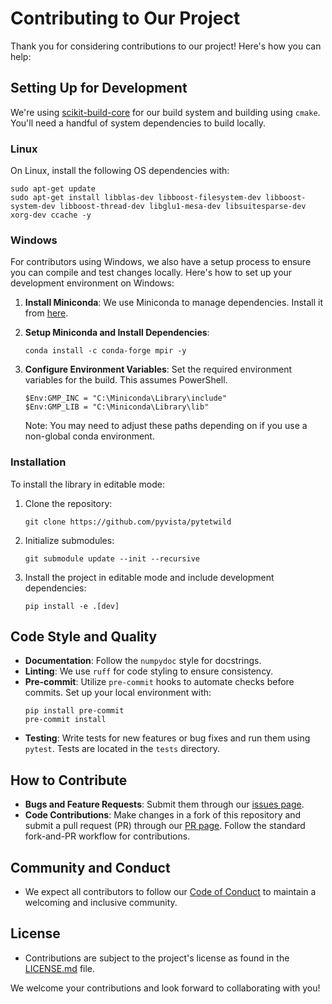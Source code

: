 # Contributing to Our Project

Thank you for considering contributions to our project! Here's how you can help:

## Setting Up for Development

We're using [scikit-build-core](https://github.com/scikit-build/scikit-build-core) for our build system and building using ``cmake``. You'll need a handful of system dependencies to build locally.


### Linux
On Linux, install the following OS dependencies with:

```
sudo apt-get update
sudo apt-get install libblas-dev libboost-filesystem-dev libboost-system-dev libboost-thread-dev libglu1-mesa-dev libsuitesparse-dev xorg-dev ccache -y
```

### Windows

For contributors using Windows, we also have a setup process to ensure you can compile and test changes locally. Here's how to set up your development environment on Windows:

1. **Install Miniconda**: We use Miniconda to manage dependencies. Install it from [here](https://docs.anaconda.com/free/miniconda/index.html).

2. **Setup Miniconda and Install Dependencies**:
   ```
   conda install -c conda-forge mpir -y
   ```

3. **Configure Environment Variables**:
   Set the required environment variables for the build. This assumes PowerShell.

   ```
   $Env:GMP_INC = "C:\Miniconda\Library\include"
   $Env:GMP_LIB = "C:\Miniconda\Library\lib"
   ```

   Note: You may need to adjust these paths depending on if you use a non-global conda environment.

### Installation
To install the library in editable mode:

  1. Clone the repository:
     ```
     git clone https://github.com/pyvista/pytetwild
     ```
  2. Initialize submodules:
     ```
     git submodule update --init --recursive
     ```
  3. Install the project in editable mode and include development dependencies:
     ```
     pip install -e .[dev]
     ```

## Code Style and Quality

- **Documentation**: Follow the `numpydoc` style for docstrings.
- **Linting**: We use `ruff` for code styling to ensure consistency.
- **Pre-commit**: Utilize `pre-commit` hooks to automate checks before commits. Set up your local environment with:
  ```
  pip install pre-commit
  pre-commit install
  ```
- **Testing**: Write tests for new features or bug fixes and run them using `pytest`. Tests are located in the `tests` directory.

## How to Contribute

- **Bugs and Feature Requests**: Submit them through our [issues page](https://github.com/pyvista/pytetwild/issues).
- **Code Contributions**: Make changes in a fork of this repository and submit a pull request (PR) through our [PR page](https://github.com/pyvista/pytetwild/pulls). Follow the standard fork-and-PR workflow for contributions.

## Community and Conduct

- We expect all contributors to follow our [Code of Conduct](https://github.com/pyvista/pyvista/blob/main/CODE_OF_CONDUCT.md) to maintain a welcoming and inclusive community.

## License

- Contributions are subject to the project's license as found in the [LICENSE.md](./LICENSE.md) file.

We welcome your contributions and look forward to collaborating with you!

